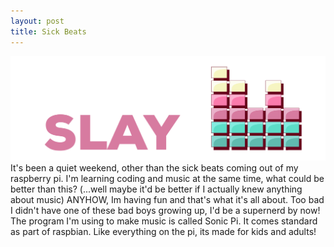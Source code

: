 ```yaml
---
layout: post
title: Sick Beats
---
```

![sick beats](/images/sickbeats.png)
It's been a quiet weekend, other than the sick beats coming out of my raspberry pi.
I'm learning coding and music at the same time, what could be better than this? (...well maybe it'd be better if I actually knew anything about music)
ANYHOW, Im having fun and that's what it's all about. Too bad I didn't have one of these bad boys growing up, I'd be a supernerd by now! 
The program I'm using to make music is called Sonic Pi. It comes standard as part of raspbian. Like everything on the pi, its made for kids and adults! 



